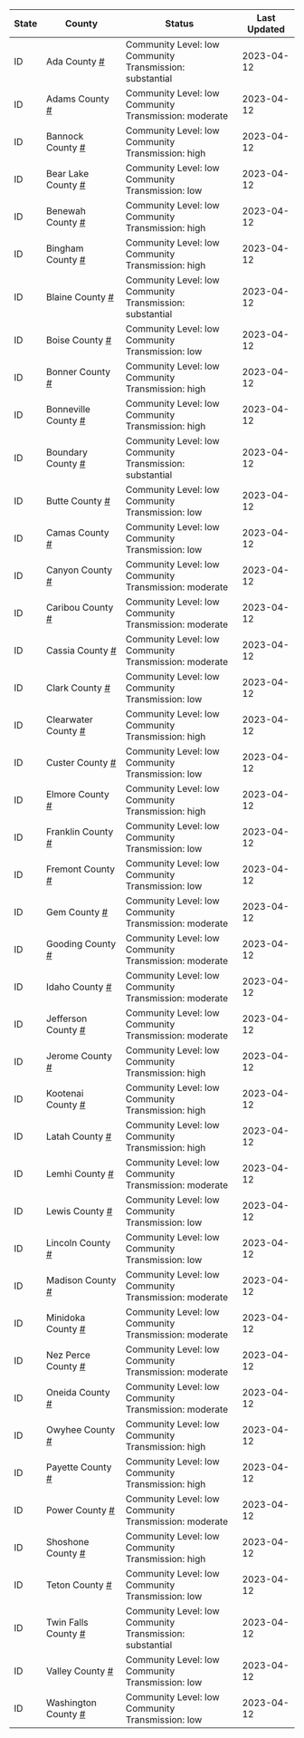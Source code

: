 State | County | Status | Last Updated
--- | --- | --- | --- 
ID | Ada County <a href="#ada_county">#</a> | <a name="ada_county"></a>Community Level: low<br/>Community Transmission: substantial | 2023-04-12
ID | Adams County <a href="#adams_county">#</a> | <a name="adams_county"></a>Community Level: low<br/>Community Transmission: moderate | 2023-04-12
ID | Bannock County <a href="#bannock_county">#</a> | <a name="bannock_county"></a>Community Level: low<br/>Community Transmission: high | 2023-04-12
ID | Bear Lake County <a href="#bear_lake_county">#</a> | <a name="bear_lake_county"></a>Community Level: low<br/>Community Transmission: low | 2023-04-12
ID | Benewah County <a href="#benewah_county">#</a> | <a name="benewah_county"></a>Community Level: low<br/>Community Transmission: high | 2023-04-12
ID | Bingham County <a href="#bingham_county">#</a> | <a name="bingham_county"></a>Community Level: low<br/>Community Transmission: high | 2023-04-12
ID | Blaine County <a href="#blaine_county">#</a> | <a name="blaine_county"></a>Community Level: low<br/>Community Transmission: substantial | 2023-04-12
ID | Boise County <a href="#boise_county">#</a> | <a name="boise_county"></a>Community Level: low<br/>Community Transmission: low | 2023-04-12
ID | Bonner County <a href="#bonner_county">#</a> | <a name="bonner_county"></a>Community Level: low<br/>Community Transmission: high | 2023-04-12
ID | Bonneville County <a href="#bonneville_county">#</a> | <a name="bonneville_county"></a>Community Level: low<br/>Community Transmission: high | 2023-04-12
ID | Boundary County <a href="#boundary_county">#</a> | <a name="boundary_county"></a>Community Level: low<br/>Community Transmission: substantial | 2023-04-12
ID | Butte County <a href="#butte_county">#</a> | <a name="butte_county"></a>Community Level: low<br/>Community Transmission: low | 2023-04-12
ID | Camas County <a href="#camas_county">#</a> | <a name="camas_county"></a>Community Level: low<br/>Community Transmission: low | 2023-04-12
ID | Canyon County <a href="#canyon_county">#</a> | <a name="canyon_county"></a>Community Level: low<br/>Community Transmission: moderate | 2023-04-12
ID | Caribou County <a href="#caribou_county">#</a> | <a name="caribou_county"></a>Community Level: low<br/>Community Transmission: moderate | 2023-04-12
ID | Cassia County <a href="#cassia_county">#</a> | <a name="cassia_county"></a>Community Level: low<br/>Community Transmission: moderate | 2023-04-12
ID | Clark County <a href="#clark_county">#</a> | <a name="clark_county"></a>Community Level: low<br/>Community Transmission: low | 2023-04-12
ID | Clearwater County <a href="#clearwater_county">#</a> | <a name="clearwater_county"></a>Community Level: low<br/>Community Transmission: high | 2023-04-12
ID | Custer County <a href="#custer_county">#</a> | <a name="custer_county"></a>Community Level: low<br/>Community Transmission: low | 2023-04-12
ID | Elmore County <a href="#elmore_county">#</a> | <a name="elmore_county"></a>Community Level: low<br/>Community Transmission: high | 2023-04-12
ID | Franklin County <a href="#franklin_county">#</a> | <a name="franklin_county"></a>Community Level: low<br/>Community Transmission: low | 2023-04-12
ID | Fremont County <a href="#fremont_county">#</a> | <a name="fremont_county"></a>Community Level: low<br/>Community Transmission: low | 2023-04-12
ID | Gem County <a href="#gem_county">#</a> | <a name="gem_county"></a>Community Level: low<br/>Community Transmission: moderate | 2023-04-12
ID | Gooding County <a href="#gooding_county">#</a> | <a name="gooding_county"></a>Community Level: low<br/>Community Transmission: moderate | 2023-04-12
ID | Idaho County <a href="#idaho_county">#</a> | <a name="idaho_county"></a>Community Level: low<br/>Community Transmission: moderate | 2023-04-12
ID | Jefferson County <a href="#jefferson_county">#</a> | <a name="jefferson_county"></a>Community Level: low<br/>Community Transmission: moderate | 2023-04-12
ID | Jerome County <a href="#jerome_county">#</a> | <a name="jerome_county"></a>Community Level: low<br/>Community Transmission: high | 2023-04-12
ID | Kootenai County <a href="#kootenai_county">#</a> | <a name="kootenai_county"></a>Community Level: low<br/>Community Transmission: high | 2023-04-12
ID | Latah County <a href="#latah_county">#</a> | <a name="latah_county"></a>Community Level: low<br/>Community Transmission: high | 2023-04-12
ID | Lemhi County <a href="#lemhi_county">#</a> | <a name="lemhi_county"></a>Community Level: low<br/>Community Transmission: moderate | 2023-04-12
ID | Lewis County <a href="#lewis_county">#</a> | <a name="lewis_county"></a>Community Level: low<br/>Community Transmission: low | 2023-04-12
ID | Lincoln County <a href="#lincoln_county">#</a> | <a name="lincoln_county"></a>Community Level: low<br/>Community Transmission: low | 2023-04-12
ID | Madison County <a href="#madison_county">#</a> | <a name="madison_county"></a>Community Level: low<br/>Community Transmission: moderate | 2023-04-12
ID | Minidoka County <a href="#minidoka_county">#</a> | <a name="minidoka_county"></a>Community Level: low<br/>Community Transmission: moderate | 2023-04-12
ID | Nez Perce County <a href="#nez_perce_county">#</a> | <a name="nez_perce_county"></a>Community Level: low<br/>Community Transmission: moderate | 2023-04-12
ID | Oneida County <a href="#oneida_county">#</a> | <a name="oneida_county"></a>Community Level: low<br/>Community Transmission: moderate | 2023-04-12
ID | Owyhee County <a href="#owyhee_county">#</a> | <a name="owyhee_county"></a>Community Level: low<br/>Community Transmission: high | 2023-04-12
ID | Payette County <a href="#payette_county">#</a> | <a name="payette_county"></a>Community Level: low<br/>Community Transmission: high | 2023-04-12
ID | Power County <a href="#power_county">#</a> | <a name="power_county"></a>Community Level: low<br/>Community Transmission: moderate | 2023-04-12
ID | Shoshone County <a href="#shoshone_county">#</a> | <a name="shoshone_county"></a>Community Level: low<br/>Community Transmission: high | 2023-04-12
ID | Teton County <a href="#teton_county">#</a> | <a name="teton_county"></a>Community Level: low<br/>Community Transmission: low | 2023-04-12
ID | Twin Falls County <a href="#twin_falls_county">#</a> | <a name="twin_falls_county"></a>Community Level: low<br/>Community Transmission: substantial | 2023-04-12
ID | Valley County <a href="#valley_county">#</a> | <a name="valley_county"></a>Community Level: low<br/>Community Transmission: low | 2023-04-12
ID | Washington County <a href="#washington_county">#</a> | <a name="washington_county"></a>Community Level: low<br/>Community Transmission: low | 2023-04-12
